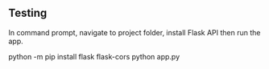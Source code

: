 ## Testing
In command prompt, navigate to project folder, install Flask API then run the app.

python -m pip install flask flask-cors
python app.py
